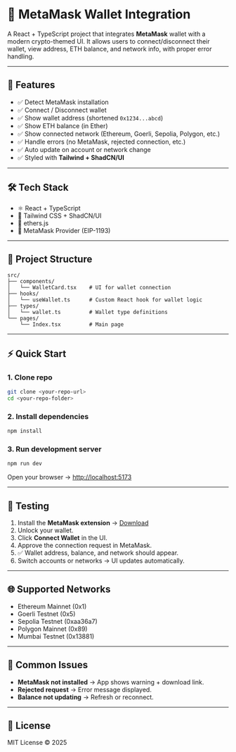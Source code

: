 
# 🦊 MetaMask Wallet Integration

A React + TypeScript project that integrates **MetaMask** wallet with a modern crypto-themed UI.
It allows users to connect/disconnect their wallet, view address, ETH balance, and network info, with proper error handling.

---

## 🚀 Features

* ✅ Detect MetaMask installation
* ✅ Connect / Disconnect wallet
* ✅ Show wallet address (shortened `0x1234...abcd`)
* ✅ Show ETH balance (in Ether)
* ✅ Show connected network (Ethereum, Goerli, Sepolia, Polygon, etc.)
* ✅ Handle errors (no MetaMask, rejected connection, etc.)
* ✅ Auto update on account or network change
* ✅ Styled with **Tailwind + ShadCN/UI**

---

## 🛠 Tech Stack

* ⚛️ React + TypeScript
* 🎨 Tailwind CSS + ShadCN/UI
* 🔗 ethers.js
* 🔌 MetaMask Provider (EIP-1193)

---

## 📂 Project Structure

```
src/
├── components/
│   └── WalletCard.tsx    # UI for wallet connection
├── hooks/
│   └── useWallet.ts      # Custom React hook for wallet logic
├── types/
│   └── wallet.ts         # Wallet type definitions
└── pages/
    └── Index.tsx         # Main page
```

---

## ⚡ Quick Start

### 1. Clone repo

```bash
git clone <your-repo-url>
cd <your-repo-folder>
```

### 2. Install dependencies

```bash
npm install
```

### 3. Run development server

```bash
npm run dev
```

Open your browser → [http://localhost:5173](http://localhost:8080) 

---

## 🧪 Testing

1. Install the **MetaMask extension** → [Download](https://metamask.io/download/)
2. Unlock your wallet.
3. Click **Connect Wallet** in the UI.
4. Approve the connection request in MetaMask.
5. ✅ Wallet address, balance, and network should appear.
6. Switch accounts or networks → UI updates automatically.

---

## 🌐 Supported Networks

* Ethereum Mainnet (0x1)
* Goerli Testnet (0x5)
* Sepolia Testnet (0xaa36a7)
* Polygon Mainnet (0x89)
* Mumbai Testnet (0x13881)

---

## 🐞 Common Issues

* **MetaMask not installed** → App shows warning + download link.
* **Rejected request** → Error message displayed.
* **Balance not updating** → Refresh or reconnect.

---

## 📜 License

MIT License © 2025

